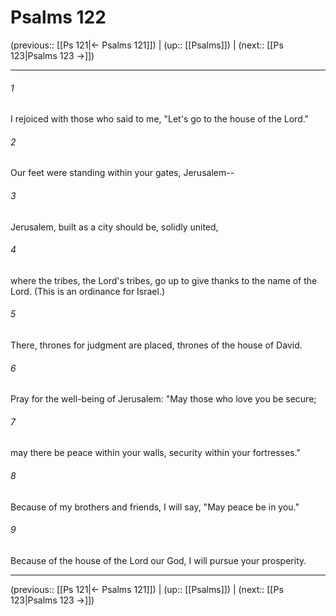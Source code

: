 # Psalms 122

(previous:: [[Ps 121|← Psalms 121]]) | (up:: [[Psalms]]) | (next:: [[Ps 123|Psalms 123 →]])

***


###### 1 
I rejoiced with those who said to me, "Let's go to the house of the Lord." 

###### 2 
Our feet were standing within your gates, Jerusalem-- 

###### 3 
Jerusalem, built as a city should be, solidly united, 

###### 4 
where the tribes, the Lord's tribes, go up to give thanks to the name of the Lord. (This is an ordinance for Israel.) 

###### 5 
There, thrones for judgment are placed, thrones of the house of David. 

###### 6 
Pray for the well-being of Jerusalem: "May those who love you be secure; 

###### 7 
may there be peace within your walls, security within your fortresses." 

###### 8 
Because of my brothers and friends, I will say, "May peace be in you." 

###### 9 
Because of the house of the Lord our God, I will pursue your prosperity.

***

(previous:: [[Ps 121|← Psalms 121]]) | (up:: [[Psalms]]) | (next:: [[Ps 123|Psalms 123 →]])
